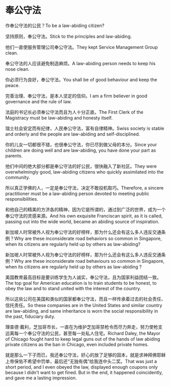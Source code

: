 # 奉公守法

<p><span class="chinese">作奉公守法的公民？</span><span class="english">To be a law-abiding citizen?</span></p>

<p><span class="chinese">坚持原则，奉公守法。</span><span class="english">Stick to the principles and law-abiding.</span></p>

<p><span class="chinese">他们一直使服务管理公司奉公守法。</span><span class="english">They kept Service Management Group clean.</span></p>

<p><span class="chinese">奉公守法的人应该避免制造麻烦。</span><span class="english">A law-abiding person needs to keep his nose clean.</span></p>

<p><span class="chinese">你必须行为良好，奉公守法。</span><span class="english">You shall be of good behaviour and keep the peace.</span></p>

<p><span class="chinese">完善治理、奉公守法，是本人坚定的信仰。</span><span class="english">I am a firm believer in good governance and the rule of law.</span></p>

<p><span class="chinese">法庭的书记长必须奉公守法而且为人十分正直。</span><span class="english">The First Clerk of the Magistracy must be law-abiding and honesty itself.</span></p>

<p><span class="chinese">瑞士社会安定而有纪律，人民奉公守法，富有自律精神。</span><span class="english">Swiss society is stable and orderly and the people are law-abiding and self-disciplined.</span></p>

<p><span class="chinese">你的儿女一切都很不错，也很奉公守法，你已尽到做父母的本分。</span><span class="english">Since your children are doing well and are law-abiding, you have done your part as parents.</span></p>

<p><span class="chinese">他们中间的绝大部分都是奉公守法的好公民，很快融入了新社区。</span><span class="english">They were overwhelmingly good, law-abiding citizens who quickly assimilated into the community.</span></p>

<p><span class="chinese">所以真正学佛的人，一定是奉公守法，决定不敢投机取巧。</span><span class="english">Therefore, a sincere practitioner must be a law-abiding person devoted to meeting public responsibilities.</span></p>

<p><span class="chinese">和他自己的精美的方济各的精神，因为它是所谓的，通过到广泛的世界，成为一个奉公守法的灵感来源。</span><span class="english">And his own exquisite Franciscan spirit, as it is called, passing out into the wide world, became an abiding source of inspiration.</span></p>

<p><span class="chinese">新加坡人时常被外人视为奉公守法的好榜样，那为什么还会有这么多人违反交通条例？</span><span class="english">Why are these inconsiderate road behaviors so common in Singapore, when its citizens are regularly held up by others as law-abiding?</span></p>

<p><span class="chinese">新加坡人时常被外人视为奉公守法的好榜样，那为什么还会有这么多人违反交通条例？</span><span class="english">Why are these inconsiderate road behaviours so common in Singapore, when its citizens are regularly held up by others as law-abiding ?</span></p>

<p><span class="chinese">美国教育最高目标是要训练学生为人诚实，奉公守法，且为国家利益团结一致。</span><span class="english">The top goal for American education is to train students to be honest, to obey the law and to stand united with the interest of the country.</span></p>

<p><span class="chinese">所以这些公司在美国和类似的国家都奉公守法，而且一样传承着过去的社会责任、信托责任。</span><span class="english">So these companies are in the United States and similar country are law-abiding, and same inheritance is worn the social responsibility in the past, fiduciary duty.</span></p>

<p><span class="chinese">理查德·戴利，芝加哥市长，一直在为维护芝加哥禁枪令而尽力奔走，努力使枪支远离每一个奉公守法的公民，甚至每一处私人住宅。</span><span class="english">Richard Daley, the Mayor of Chicago fought hard to keep legal guns out of the hands of law abiding private citizens as the ban in Chicago, even included private homes.</span></p>

<p><span class="chinese">就是那么一下子而已，我还奉公守法，好心的放了足够的固本，就是求神拜佛耶稣上帝保佑不希望中罚单，最后还“无独有偶”给我连中头二奖。</span><span class="english">That was just a short period, and I even obeyed the law, displayed enough coupons only because I didn't want to get fined. But in the end, it happened coincidently, and gave me a lasting impression.</span></p>


